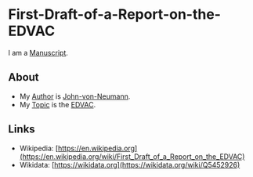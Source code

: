 # First-Draft-of-a-Report-on-the-EDVAC

I am a [Manuscript](700063.md).

## About

- My [Author](600098.md) is [John-von-Neumann](70000061.md).
- My [Topic](600051.md) is the [EDVAC](201000020.md).

## Links

- Wikipedia: [https://en.wikipedia.org](https://en.wikipedia.org/wiki/First_Draft_of_a_Report_on_the_EDVAC)
- Wikidata: [https://wikidata.org](https://wikidata.org/wiki/Q5452926)
